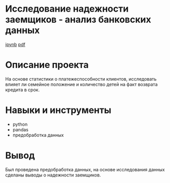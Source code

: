 # Исследование надежности заемщиков - анализ банковских данных #
[ipynb](https://github.com/zagirovaaa/Portfolio/blob/main/Исследование%20надежности%20заемщиков/reliability.ipynb)
[pdf](https://github.com/zagirovaaa/Portfolio/blob/main/Исследование%20надежности%20заемщиков/reliability.pdf)

# Описание проекта #
На основе статистики о платежеспособности клиентов, исследовать влияет ли семейное положение и количество детей на факт возврата кредита в срок.

# Навыки и инструменты #
- python
- pandas
- предобработка данных
  
# Вывод #
Был проведена предобработка данных, на основе исследования данных сделаны выводы о надежности заемщиков.

